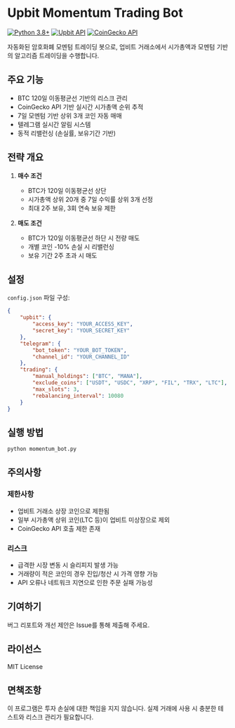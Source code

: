 # Upbit Momentum Trading Bot

[![Python 3.8+](https://img.shields.io/badge/python-3.8+-blue.svg)](https://www.python.org/downloads/)
[![Upbit API](https://img.shields.io/badge/Upbit-API-green.svg)](https://docs.upbit.com/)
[![CoinGecko API](https://img.shields.io/badge/CoinGecko-API-yellow.svg)](https://www.coingecko.com/en/api)

자동화된 암호화폐 모멘텀 트레이딩 봇으로, 업비트 거래소에서 시가총액과 모멘텀 기반의 알고리즘 트레이딩을 수행합니다.

## 주요 기능

- BTC 120일 이동평균선 기반의 리스크 관리
- CoinGecko API 기반 실시간 시가총액 순위 추적
- 7일 모멘텀 기반 상위 3개 코인 자동 매매
- 텔레그램 실시간 알림 시스템
- 동적 리밸런싱 (손실률, 보유기간 기반)

## 전략 개요

1. **매수 조건**
   - BTC가 120일 이동평균선 상단
   - 시가총액 상위 20개 중 7일 수익률 상위 3개 선정
   - 최대 2주 보유, 3회 연속 보유 제한

2. **매도 조건**
   - BTC가 120일 이동평균선 하단 시 전량 매도
   - 개별 코인 -10% 손실 시 리밸런싱
   - 보유 기간 2주 초과 시 매도

## 설정

`config.json` 파일 구성:
```json
{
    "upbit": {
        "access_key": "YOUR_ACCESS_KEY",
        "secret_key": "YOUR_SECRET_KEY"
    },
    "telegram": {
        "bot_token": "YOUR_BOT_TOKEN",
        "channel_id": "YOUR_CHANNEL_ID"
    },
    "trading": {
        "manual_holdings": ["BTC", "MANA"],
        "exclude_coins": ["USDT", "USDC", "XRP", "FIL", "TRX", "LTC"],
        "max_slots": 3,
        "rebalancing_interval": 10080
    }
}
```

## 실행 방법

```bash
python momentum_bot.py
```

## 주의사항

### 제한사항
- 업비트 거래소 상장 코인으로 제한됨
- 일부 시가총액 상위 코인(LTC 등)이 업비트 미상장으로 제외
- CoinGecko API 호출 제한 존재

### 리스크
- 급격한 시장 변동 시 슬리피지 발생 가능
- 거래량이 적은 코인의 경우 진입/청산 시 가격 영향 가능
- API 오류나 네트워크 지연으로 인한 주문 실패 가능성

## 기여하기

버그 리포트와 개선 제안은 Issue를 통해 제출해 주세요.

## 라이선스

MIT License

## 면책조항

이 프로그램은 투자 손실에 대한 책임을 지지 않습니다. 실제 거래에 사용 시 충분한 테스트와 리스크 관리가 필요합니다.
